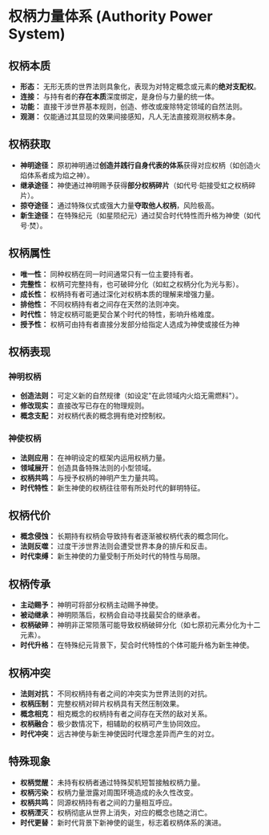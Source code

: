 # 权柄力量体系 (Authority Power System)

## 权柄本质

* **形态：** 无形无质的世界法则具象化，表现为对特定概念或元素的**绝对支配权**。
* **连接：** 与持有者的**存在本质**深度绑定，是身份与力量的统一体。
* **功能：** 直接干涉世界基本规则，创造、修改或废除特定领域的自然法则。
* **观测：** 仅能通过其显现的效果间接感知，凡人无法直接观测权柄本身。

## 权柄获取

* **神明途径：** 原初神明通过**创造并践行自身代表的体系**获得对应权柄（如创造火焰体系者成为焰之神）。
* **继承途径：** 神使通过神明赐予获得**部分权柄碎片**（如代号·皑接受虹之权柄碎片）。
* **掠夺途径：** 通过特殊仪式或强大力量**夺取他人权柄**，风险极高。
* **新生途径：** 在特殊纪元（如星陨纪元）通过契合时代特性而升格为神使（如代号·焚）。

## 权柄属性

* **唯一性：** 同种权柄在同一时间通常只有一位主要持有者。
* **完整性：** 权柄可完整持有，也可破碎分化（如虹之权柄分化为光与影）。
* **成长性：** 权柄持有者可通过深化对权柄本质的理解来增强力量。
* **排他性：** 不同权柄持有者之间存在天然的法则冲突。
* **时代性：** 特定权柄可能更契合某个时代的特性，影响升格难度。
* **授予性：** 权柄可由持有者直接分发部分给指定人选成为神使或接任为神

## 权柄表现

### 神明权柄

* **创造法则：** 可定义新的自然规律（如设定"在此领域内火焰无需燃料"）。
* **修改现实：** 直接改写已存在的物理规则。
* **概念支配：** 对权柄代表的概念拥有绝对控制权。

### 神使权柄

* **法则应用：** 在神明设定的框架内运用权柄力量。
* **领域展开：** 创造具备特殊法则的小型领域。
* **权柄共鸣：** 与授予权柄的神明产生力量共鸣。
* **时代特性：** 新生神使的权柄往往带有所处时代的鲜明特征。

## 权柄代价

* **概念侵蚀：** 长期持有权柄会导致持有者逐渐被权柄代表的概念同化。
* **法则反噬：** 过度干涉世界法则会遭受世界本身的排斥和反击。
* **时代束缚：** 新生神使的力量受制于所处时代的特性与局限。

## 权柄传承

* **主动赐予：** 神明可将部分权柄主动赐予神使。
* **被动继承：** 神明陨落后，权柄会自动寻找最契合的继承者。
* **权柄破碎：** 神明非正常陨落可能导致权柄破碎分化（如七原初元素分化为十二元素）。
* **时代升格：** 在特殊纪元背景下，契合时代特性的个体可能升格为新生神使。

## 权柄冲突

* **法则对抗：** 不同权柄持有者之间的冲突实为世界法则的对抗。
* **权柄压制：** 完整权柄对碎片权柄具有天然压制效果。
* **概念相克：** 相克概念的权柄持有者之间存在天然的敌对关系。
* **权柄融合：** 极少数情况下，相辅助的权柄可产生协同效应。
* **时代冲突：** 远古神使与新生神使因时代理念差异而产生的对立。

## 特殊现象

* **权柄觉醒：** 未持有权柄者通过特殊契机短暂接触权柄力量。
* **权柄污染：** 权柄力量泄露对周围环境造成的永久性改变。
* **权柄共鸣：** 同源权柄持有者之间的力量相互呼应。
* **权柄湮灭：** 权柄彻底从世界上消失，对应的概念也随之消亡。
* **时代更替：** 新时代背景下新神使的诞生，标志着权柄体系的演进。
